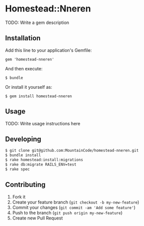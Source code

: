 # Homestead::Nneren

TODO: Write a gem description

## Installation

Add this line to your application's Gemfile:

    gem 'homestead-nneren'

And then execute:

    $ bundle

Or install it yourself as:

    $ gem install homestead-nneren

## Usage

TODO: Write usage instructions here

## Developing

```bash
$ git clone git@github.com:MountainCode/homestead-nneren.git
$ bundle install
$ rake homestead:install:migrations
$ rake db:migrate RAILS_ENV=test
$ rake spec
```

## Contributing

1. Fork it
2. Create your feature branch (`git checkout -b my-new-feature`)
3. Commit your changes (`git commit -am 'Add some feature'`)
4. Push to the branch (`git push origin my-new-feature`)
5. Create new Pull Request
